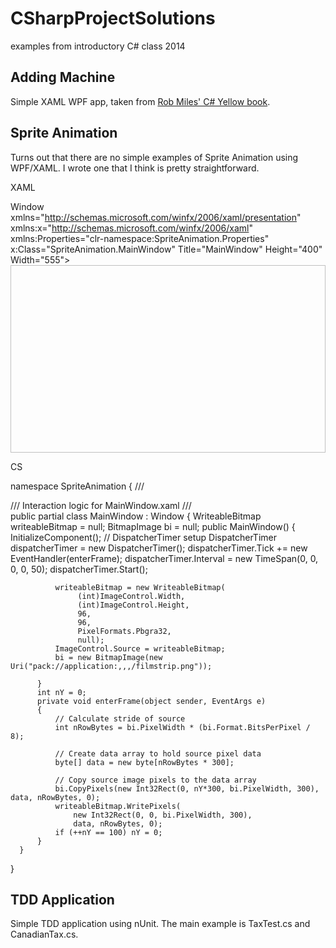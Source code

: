 CSharpProjectSolutions
======================

examples from introductory C# class 2014

Adding Machine
--------------

Simple XAML WPF app, taken from [Rob Miles' C# Yellow book](http://www.robmiles.com/c-yellow-book/).

Sprite Animation
----------------

Turns out that there are no simple examples of Sprite Animation using WPF/XAML. I wrote one that I think is pretty straightforward.

XAML

  Window
          xmlns="http://schemas.microsoft.com/winfx/2006/xaml/presentation"
          xmlns:x="http://schemas.microsoft.com/winfx/2006/xaml"
          xmlns:Properties="clr-namespace:SpriteAnimation.Properties" x:Class="SpriteAnimation.MainWindow"
          Title="MainWindow" Height="400" Width="555">
      <Grid>
          <Image x:Name="ImageControl" HorizontalAlignment="Left" Height="300" Margin="0,0,0,0" VerticalAlignment="Top" Width="555"/>
      </Grid>
  </Window>
  
CS

  namespace SpriteAnimation
  {
      /// <summary>
      /// Interaction logic for MainWindow.xaml
      /// </summary>
      public partial class MainWindow : Window
      {
          WriteableBitmap writeableBitmap = null;
          BitmapImage bi = null;
          public MainWindow()
          {
              InitializeComponent();
              // DispatcherTimer setup
              DispatcherTimer dispatcherTimer = new DispatcherTimer();
              dispatcherTimer.Tick += new EventHandler(enterFrame);
              dispatcherTimer.Interval = new TimeSpan(0, 0, 0, 0, 50);
              dispatcherTimer.Start();
  
              writeableBitmap = new WriteableBitmap(
                   (int)ImageControl.Width,
                   (int)ImageControl.Height,
                   96,
                   96,
                   PixelFormats.Pbgra32,
                   null);
              ImageControl.Source = writeableBitmap;
              bi = new BitmapImage(new Uri("pack://application:,,,/filmstrip.png"));
  
          }
          int nY = 0;
          private void enterFrame(object sender, EventArgs e)
          {
              // Calculate stride of source
              int nRowBytes = bi.PixelWidth * (bi.Format.BitsPerPixel / 8);
  
              // Create data array to hold source pixel data
              byte[] data = new byte[nRowBytes * 300];
  
              // Copy source image pixels to the data array
              bi.CopyPixels(new Int32Rect(0, nY*300, bi.PixelWidth, 300), data, nRowBytes, 0);
              writeableBitmap.WritePixels(
                  new Int32Rect(0, 0, bi.PixelWidth, 300),
                  data, nRowBytes, 0);
              if (++nY == 100) nY = 0;
          }
      }
  }

TDD Application
---------------

Simple TDD application using nUnit. The main example is TaxTest.cs and CanadianTax.cs.

